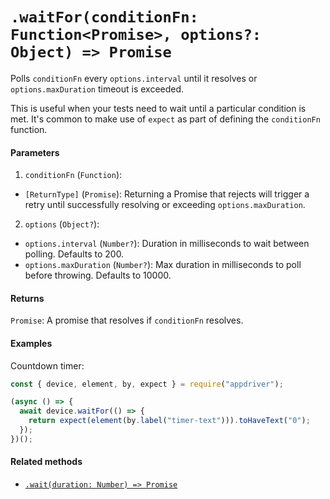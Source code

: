 # `.waitFor(conditionFn: Function<Promise>, options?: Object) => Promise`

Polls `conditionFn` every `options.interval` until it resolves or `options.maxDuration` timeout is exceeded.

This is useful when your tests need to wait until a particular condition is met. It's common to make use of `expect` as part of defining the `conditionFn` function.

#### Parameters

1. `conditionFn` (`Function`):
  - `[ReturnType]` (`Promise`): Returning a Promise that rejects will trigger a retry until successfully resolving or exceeding `options.maxDuration`.
2. `options` (`Object?`):
  - `options.interval` (`Number?`): Duration in milliseconds to wait between polling. Defaults to 200.
  - `options.maxDuration` (`Number?`): Max duration in milliseconds to poll before throwing. Defaults to 10000.

#### Returns

`Promise`: A promise that resolves if `conditionFn` resolves.

#### Examples

Countdown timer:

```javascript
const { device, element, by, expect } = require("appdriver");

(async () => {
  await device.waitFor(() => {
    return expect(element(by.label("timer-text"))).toHaveText("0");
  });
})();
```

#### Related methods

- [`.wait(duration: Number) => Promise`](./wait.md)